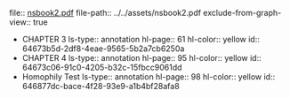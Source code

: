 file:: [nsbook2.pdf](../../assets/nsbook2.pdf)
file-path:: ../../assets/nsbook2.pdf
exclude-from-graph-view:: true

- CHAPTER 3
  ls-type:: annotation
  hl-page:: 61
  hl-color:: yellow
  id:: 64673b5d-2df8-4eae-9565-5b2a7cb6250a
- CHAPTER 4
  ls-type:: annotation
  hl-page:: 95
  hl-color:: yellow
  id:: 64673c06-91c0-4205-b32c-15fbcc9061dd
- Homophily Test
  ls-type:: annotation
  hl-page:: 98
  hl-color:: yellow
  id:: 646877dc-bace-4f28-93e9-a1b4bf28afa8